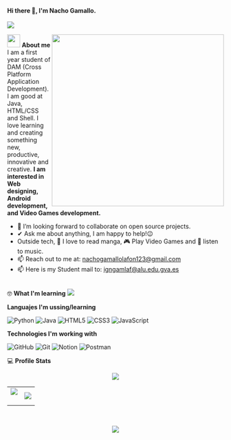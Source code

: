 **Hi there 👋, I'm Nacho Gamallo.** <br><br>
<img src="https://user-images.githubusercontent.com/73097560/115834477-dbab4500-a447-11eb-908a-139a6edaec5c.gif"><br>

<img align="right" width=400px src="https://steamuserimages-a.akamaihd.net/ugc/2286204343653448242/6098582E06BB69757ACEACDC268A31B5196D9EB9/?imw=5000&imh=5000&ima=fit&impolicy=Letterbox&imcolor=%23000000&letterbox=false"/>

<picture><img src = "https://github.com/7oSkaaa/7oSkaaa/blob/main/Images/about_me.gif?raw=true" width = 30px></picture> **About me**
I am a first year student of DAM (Cross Platform Application Development). I am good at Java, HTML/CSS and Shell. I love learning and creating something new, productive, innovative and creative.
**I am interested in Web designing, Android development, and Video Games development.**
- 👯 I’m looking forward to collaborate on open source projects.
- ✔ Ask me about anything, I am happy to help!😉<br>
- Outside tech, 📖 I love to read manga, 🎮 Play Video Games and 🎵 listen to music.
- 📫 Reach out to me at: <a href="nachogamallolafon123@gmail.com">nachogamallolafon123@gmail.com</a><br>
- 📫 Here is my Student mail to: <a href="igngamlaf@alu.edu.gva.es">igngamlaf@alu.edu.gva.es</a><br><br>

🤓 **What I'm learning**
<img src="https://user-images.githubusercontent.com/73097560/115834477-dbab4500-a447-11eb-908a-139a6edaec5c.gif"><br>

**Languajes I'm ussing/learning**

![Python](https://img.shields.io/badge/python-3670A0?style=for-the-badge&logo=python&logoColor=ffdd54)
![Java](https://img.shields.io/badge/java-%23ED8B00.svg?style=for-the-badge&logo=openjdk&logoColor=white)
![HTML5](https://img.shields.io/badge/html5-%23E34F26.svg?style=for-the-badge&logo=html5&logoColor=white)
![CSS3](https://img.shields.io/badge/css3-%231572B6.svg?style=for-the-badge&logo=css3&logoColor=white)
![JavaScript](https://img.shields.io/badge/javascript-%23323330.svg?style=for-the-badge&logo=javascript&logoColor=%23F7DF1E)

**Technologies I'm working with**

![GitHub](https://img.shields.io/badge/github-%23121011.svg?style=for-the-badge&logo=github&logoColor=white)
![Git](https://img.shields.io/badge/git-%23F05033.svg?style=for-the-badge&logo=git&logoColor=white)
![Notion](https://img.shields.io/badge/Notion-%23000000.svg?style=for-the-badge&logo=notion&logoColor=white)
![Postman](https://img.shields.io/badge/Postman-FF6C37?style=for-the-badge&logo=postman&logoColor=white)


💻 **Profile Stats**
<p  align="center">
<img src="https://user-images.githubusercontent.com/73097560/115834477-dbab4500-a447-11eb-908a-139a6edaec5c.gif"><br>

<table border="0" align="center">
<td width="50%" align="center">
  <img  align="center"  
    src="https://github-readme-stats.vercel.app/api?username=NachoGamallo&theme=cobalt&show_icons=true&count_private=true"/>
  <br></br></td>
  
<td width="50%" align="center">
  <img  align="center"  
    src="https://github-readme-stats.anuraghazra1.vercel.app/api/top-langs/?username=NachoGamallo&theme=dark&hide_border=true&no-bg=true&no-frame=true&langs_count=10"/></td>
</tr></table><br>
<p  align="center">
<img src="https://user-images.githubusercontent.com/73097560/115834477-dbab4500-a447-11eb-908a-139a6edaec5c.gif"> 


